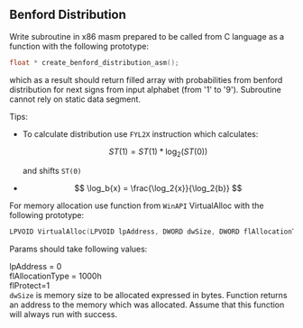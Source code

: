 ## Benford Distribution

Write subroutine in x86 masm prepared to be called from C language as a function with the following prototype:

```c
float * create_benford_distribution_asm();
```

which as a result should return filled array with probabilities from benford distribution for next signs from input alphabet (from '1' to '9').
Subroutine cannot rely on static data segment.

Tips: <br>
- To calculate distribution use `FYL2X` instruction
    which calculates:
  

  $$ ST(1) = ST(1) * \log_2({ST(0)}) $$

  and shifts `ST(0)`<br>

- $$ \log_b{x} = \frac{\log_2{x}}{\log_2{b}}   $$ 


For memory allocation use function from `WinAPI` VirtualAlloc with the following prototype:

```c
LPVOID VirtualAlloc(LPVOID lpAddress, DWORD dwSize, DWORD flAllocationType,DWORD flProtect);
```

Params should take following values:

lpAddress = 0<br>
flAllocationType = 1000h<br>
flProtect=1<br>
`dwSize` is memory size to be allocated expressed in bytes. Function returns an address to the memory which was allocated. Assume that this function will always run with success.
